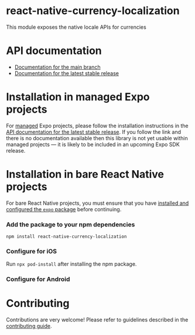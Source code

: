 # react-native-currency-localization

This module exposes the native locale APIs for currencies

# API documentation

- [Documentation for the main branch](https://github.com/expo/expo/blob/main/docs/pages/versions/unversioned/sdk/react-native-currency-localization.md)
- [Documentation for the latest stable release](https://docs.expo.dev/versions/latest/sdk/react-native-currency-localization/)

# Installation in managed Expo projects

For [managed](https://docs.expo.dev/versions/latest/introduction/managed-vs-bare/) Expo projects, please follow the installation instructions in the [API documentation for the latest stable release](#api-documentation). If you follow the link and there is no documentation available then this library is not yet usable within managed projects &mdash; it is likely to be included in an upcoming Expo SDK release.

# Installation in bare React Native projects

For bare React Native projects, you must ensure that you have [installed and configured the `expo` package](https://docs.expo.dev/bare/installing-expo-modules/) before continuing.

### Add the package to your npm dependencies

```
npm install react-native-currency-localization
```

### Configure for iOS

Run `npx pod-install` after installing the npm package.


### Configure for Android



# Contributing

Contributions are very welcome! Please refer to guidelines described in the [contributing guide]( https://github.com/expo/expo#contributing).
